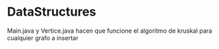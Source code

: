 # DataStructures

Main.java y Vertice.java hacen que funcione el algoritmo de kruskal para cualquier grafo a insertar
